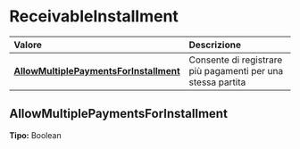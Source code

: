 # ReceivableInstallment

| Valore | Descrizione |
| :--- | :--- |
| [**AllowMultiplePaymentsForInstallment**](receivableinstallment.md#allowmultiplepaymentsforinstallment) | Consente di registrare più pagamenti per una stessa partita |

## AllowMultiplePaymentsForInstallment

**Tipo:** Boolean

